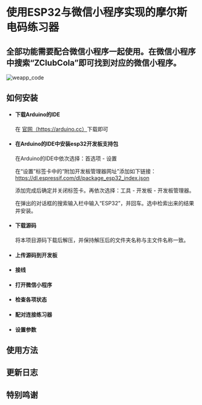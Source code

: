 # 使用ESP32与微信小程序实现的摩尔斯电码练习器
## 全部功能需要配合微信小程序一起使用。在微信小程序中搜索“ZClubCola”即可找到对应的微信小程序。
![weapp_code](https://tva1.sinaimg.cn/large/00831rSTgy1gcl8ate0vuj30by0bymz4.jpg)
## 如何安装
- #### 下载Arduino的IDE
	在 <a href = "https://arduino.cc" target = "__blank">官网（https://arduino.cc）</a>下载即可
- #### 在Arduino的IDE中安装esp32开发板支持包
	在Arduino的IDE中依次选择：首选项 - 设置 

	在“设置”标签卡中的“附加开发板管理器网址”添加如下链接：
	https://dl.espressif.com/dl/package_esp32_index.json

	添加完成后确定并关闭标签卡。再依次选择：工具 - 开发板 - 开发板管理器。

	在弹出的对话框的搜索输入栏中输入“ESP32”，并回车。选中检索出来的结果并安装。

- #### 下载源码
	将本项目源码下载后解压，并保持解压后的文件夹名称与主文件名称一致。

- #### 上传源码到开发板

- #### 接线

- #### 打开微信小程序

- #### 检查各项状态

- #### 配对连接练习器

- #### 设置参数


## 使用方法


## 更新日志


## 特别鸣谢